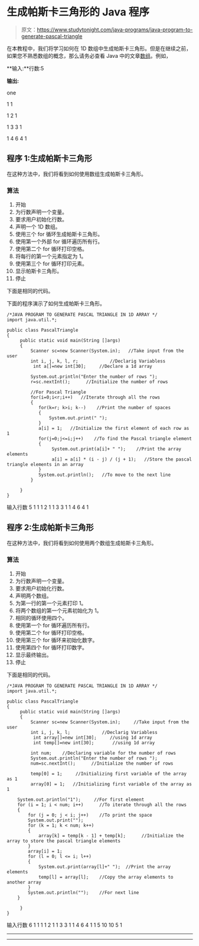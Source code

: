 # 生成帕斯卡三角形的 Java 程序

> 原文：<https://www.studytonight.com/java-programs/java-program-to-generate-pascal-triangle>

在本教程中，我们将学习如何在 1D 数组中生成帕斯卡三角形。但是在继续之前，如果您不熟悉数组的概念，那么请务必查看 Java 中的文章[数组](https://www.studytonight.com/java/array.php)。例如，

**输入:**行数:5

**输出:**

one

1 1

1 2 1

1 3 3 1

1 4 6 4 1

## 程序 1:生成帕斯卡三角形

在这种方法中，我们将看到如何使用数组生成帕斯卡三角形。

### 算法

1.  开始
2.  为行数声明一个变量。
3.  要求用户初始化行数。
4.  声明一个 1D 数组。
5.  使用三个 for 循环生成帕斯卡三角形。
6.  使用第一个外部 for 循环遍历所有行。
7.  使用第二个 for 循环打印空格。
8.  将每行的第一个元素指定为 1。
9.  使用第三个 for 循环打印元素。
10.  显示帕斯卡三角形。
11.  停止

下面是相同的代码。

下面的程序演示了如何生成帕斯卡三角形。

```
/*JAVA PROGRAM TO GENERATE PASCAL TRIANGLE IN 1D ARRAY */
import java.util.*;

public class PascalTriangle
{
     public static void main(String []args)
     {
         Scanner sc=new Scanner(System.in);   //Take input from the user
         int i, j, k, l, r;            //Declarig Variabless 
          int a[]=new int[30];     //Declare a 1d array

         System.out.println("Enter the number of rows ");
         r=sc.nextInt();      //Initialize the number of rows

         //For Pascal Triangle
         for(i=0;i<r;i++)   //Iterate through all the rows
		 {
			for(k=r; k>i; k--)    //Print the number of spaces
			{
				System.out.print(" ");
			}
            a[i] = 1;   //Initialize the first element of each row as 1
			for(j=0;j<=i;j++)    //To find the Pascal triangle element
			{
				 System.out.print(a[i]+ " ");    //Print the array elements
                 a[i] = a[i] * (i - j) / (j + 1);   //Store the pascal triangle elements in an array
			}
			System.out.println();   //To move to the next line
		 }

     }
}
```

输入行数 5
1
1
1 2 1
1 3 3 1
1 4 6 4 1

## 程序 2:生成帕斯卡三角形

在这种方法中，我们将看到如何使用两个数组生成帕斯卡三角形。

### 算法

1.  开始
2.  为行数声明一个变量。
3.  要求用户初始化行数。
4.  声明两个数组。
5.  为第一行的第一个元素打印 1。
6.  将两个数组的第一个元素初始化为 1。
7.  相同的循环使用四个。
8.  使用第一个 for 循环遍历所有行。
9.  使用第二个 for 循环打印空格。
10.  使用第三个 for 循环来初始化数字。
11.  使用第四个 for 循环打印数字。
12.  显示最终输出。
13.  停止

下面是相同的代码。

```
/*JAVA PROGRAM TO GENERATE PASCAL TRIANGLE IN 1D ARRAY */
import java.util.*;

public class PascalTriangle
{
     public static void main(String []args)
     {
         Scanner sc=new Scanner(System.in);     //Take input from the user
         int i, j, k, l;            //Declarig Variabless 
          int array[]=new int[30];     //using 1d array
          int temp[]=new int[30];       //using 1d array

         int num;    //Declaring variable for the number of rows
         System.out.println("Enter the number of rows ");
         num=sc.nextInt();      //Initialize the number of rows

         temp[0] = 1;     //Initializing first variable of the array as 1
         array[0] = 1;   //Initializing first variable of the array as 1

    System.out.println("1");     //For first element
    for (i = 1; i < num; i++)      //To iterate through all the rows 
    {
        for (j = 0; j < i; j++)    //To print the space
        System.out.print("");
        for (k = 1; k < num; k++)
        {
            array[k] = temp[k - 1] + temp[k];      //Initialize the array to store the pascal triangle elements
        }
        array[i] = 1;
        for (l = 0; l <= i; l++)
        {
            System.out.print(array[l]+" ");  //Print the array elements
            temp[l] = array[l];    //Copy the array elements to another array
        }
        System.out.println("");    //For next line
    }

     }
}
```

输入行数 6
1
1 1
1 2 1
1 3 3 1
1 4 6 4 1
1 5 10 10 5 1

* * *

* * *